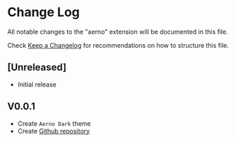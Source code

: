 # Change Log

All notable changes to the "aerno" extension will be documented in this file.

Check [Keep a Changelog](http://keepachangelog.com/) for recommendations on how to structure this file.

## [Unreleased]

-   Initial release

## V0.0.1

-   Create `Aerno Dark` theme
-   Create [Github repository](https://github.com/xzadudu179/Aerno-Theme)
